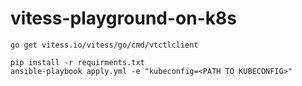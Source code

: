 # vitess-playground-on-k8s

```
go get vitess.io/vitess/go/cmd/vtctlclient

pip install -r requirments.txt
ansible-playbook apply.yml -e "kubeconfig=<PATH TO KUBECONFIG>"
```
